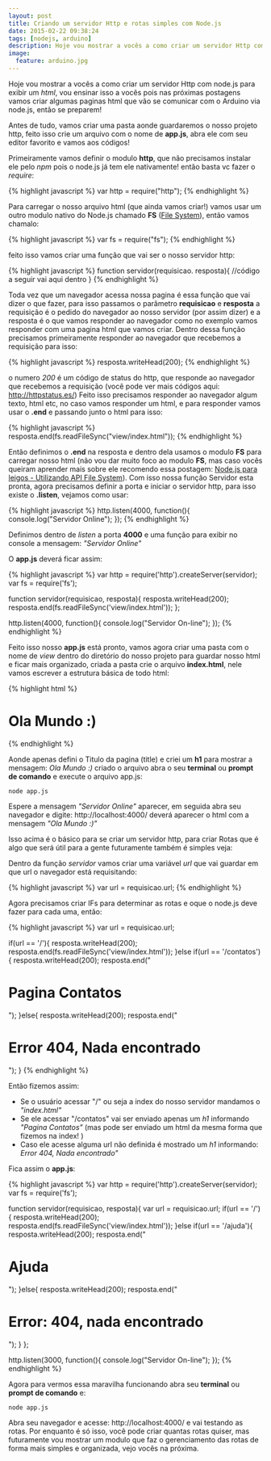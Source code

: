 ```yaml
---
layout: post
title: Criando um servidor Http e rotas simples com Node.js
date: 2015-02-22 09:38:24
tags: [nodejs, arduino]
description: Hoje vou mostrar a vocês a como criar um servidor Http com node.js para exibir um *html*, vou ensinar isso a vocês pois nas próximas postagens vamos criar algumas paginas html que vão se comunicar com o Arduino via node.js, então se preparem!
image:
  feature: arduino.jpg
---
```

Hoje vou mostrar a vocês a como criar um servidor Http com node.js para exibir um *html*, vou ensinar isso a vocês pois nas próximas postagens vamos criar algumas paginas html que vão se comunicar com o Arduino via node.js, então se preparem!

Antes de tudo, vamos criar uma pasta aonde guardaremos o nosso projeto http, feito isso crie um arquivo com o nome de **app.js**, abra ele com seu editor favorito e vamos aos códigos!

Primeiramente vamos definir o modulo **http**, que não precisamos instalar ele pelo *npm* pois o node.js já tem ele nativamente! então basta vc fazer o *require*:

{% highlight javascript %}
var http = require("http");
{% endhighlight %}

Para carregar o nosso arquivo html (que ainda vamos criar!) vamos usar um outro modulo nativo do Node.js chamado **FS** ([File System](http://nodejs.org/api/fs.html)), então vamos chamalo:

{% highlight javascript %}
var fs = require("fs");
{% endhighlight %}

feito isso vamos criar uma função que vai ser o nosso servidor http:

{% highlight javascript %}
function servidor(requisicao. resposta){
  //código a seguir vai aqui dentro
}
{% endhighlight %}

Toda vez que um navegador acessa nossa pagina é essa função que vai dizer o que fazer, para isso passamos o parâmetro **requisicao** e **resposta** a requisição é o pedido do navegador ao nosso servidor (por assim dizer) e a resposta é o que vamos responder ao navegador como no exemplo vamos responder com uma pagina html que vamos criar.
Dentro dessa função precisamos primeiramente responder ao navegador que recebemos a requisição para isso:

{% highlight javascript %}
resposta.writeHead(200);
{% endhighlight %}

o numero *200* é um código de status do http, que responde ao navegador que recebemos a requisição (você pode ver mais códigos aqui: http://httpstatus.es/)
Feito isso precisamos responder ao navegador algum texto, html etc, no caso vamos responder um html, e para responder vamos usar o **.end** e passando junto o html para isso:

{% highlight javascript %}
resposta.end(fs.readFileSync("view/index.html"));
{% endhighlight %}

Então definimos o **.end** na resposta e dentro dela usamos o modulo **FS** para carregar nosso html (não vou dar muito foco ao modulo **FS**, mas caso vocês queiram aprender mais sobre ele recomendo essa postagem: [Node.js para leigos - Utilizando API File System](http://udgwebdev.com/node-js-para-leigos-utilizando-api-file-system/)).
Com isso nossa função Servidor esta pronta, agora precisamos definir a porta e iniciar o servidor http, para isso existe o **.listen**, vejamos como usar:

{% highlight javascript %}
http.listen(4000, function(){
  console.log("Servidor Online");
});
{% endhighlight %}

Definimos dentro de *listen* a porta **4000** e uma função para exibir no console a mensagem: *"Servidor Online"*

O **app.js** deverá ficar assim:

{% highlight javascript %}
var http = require('http').createServer(servidor);
var fs = require('fs');

function servidor(requisicao, resposta){
    resposta.writeHead(200);
    resposta.end(fs.readFileSync('view/index.html'));
};

http.listen(4000, function(){
  console.log("Servidor On-line");
});
{% endhighlight %}

Feito isso nosso **app.js** está pronto, vamos agora criar uma pasta com o nome de *view* dentro do diretório do nosso projeto para guardar nosso html e ficar mais organizado, criada a pasta crie o arquivo **index.html**, nele vamos escrever a estrutura básica de todo html:

{% highlight html %}
<html>
  <head>
    <title>Ola Mundo</title>
  </head>
  <body>
    <h1>Ola Mundo :)</h1>
  </body>
</html>
{% endhighlight %}

Aonde apenas defini o Titulo da pagina (title) e criei um **h1** para mostrar a mensagem: *Ola Mundo :)* criado o arquivo abra o seu **terminal** ou **prompt de comando** e execute o arquivo app.js:

    node app.js

Espere a mensagem *"Servidor Online"* aparecer, em seguida abra seu navegador e digite: http://localhost:4000/ deverá aparecer o html com a mensagem *"Ola Mundo :)"*

Isso acima é o básico para se criar um servidor http, para criar Rotas que é algo que será útil para a gente futuramente também é simples veja:

Dentro da função *servidor* vamos criar uma variável *url* que vai guardar em que url o navegador está requisitando:

{% highlight javascript %}
var url = requisicao.url;
{% endhighlight %}

Agora precisamos criar IFs para determinar as rotas e oque o node.js deve fazer para cada uma, então:

{% highlight javascript %}
var url = requisicao.url;

if(url == '/'){
  resposta.writeHead(200);
  resposta.end(fs.readFileSync('view/index.html'));
}else if(url == '/contatos'){
  resposta.writeHead(200);
  resposta.end("<h1>Pagina Contatos</h1>");
}else{
	resposta.writeHead(200);
  resposta.end("<h1>Error 404, Nada encontrado</h1>");
}
{% endhighlight %}

Então fizemos assim:

 - Se o usuário acessar "/" ou seja a index do nosso servidor mandamos o *"index.html"*
 - Se ele acessar "/contatos" vai ser enviado apenas um *h1* informando *"Pagina Contatos"* (mas pode ser enviado um html da mesma forma que fizemos na index! )
 - Caso ele acesse alguma url não definida é mostrado um *h1* informando: *Error 404, Nada encontrado"*

Fica assim o **app.js**:

{% highlight javascript %}
var http = require('http').createServer(servidor);
var fs = require('fs');

function servidor(requisicao, resposta){
  var url = requisicao.url;
  if(url == '/'){
    resposta.writeHead(200);
    resposta.end(fs.readFileSync('view/index.html'));
  }else if(url == '/ajuda'){
    resposta.writeHead(200);
    resposta.end("<h1>Ajuda</h1>");
  }else{
    resposta.writeHead(200);
    resposta.end("<h1>Error: 404, nada encontrado</h1>");
  }
};

http.listen(3000, function(){
  console.log("Servidor On-line");
});
{% endhighlight %}

Agora para vermos essa maravilha funcionando abra seu **terminal** ou **prompt de comando** e:

    node app.js

Abra seu navegador e acesse: http://localhost:4000/ e vai testando as rotas.
Por enquanto é só isso, você pode criar quantas rotas quiser, mas futuramente vou mostrar um modulo que faz o gerenciamento das rotas de forma mais simples e organizada, vejo vocês na próxima.
